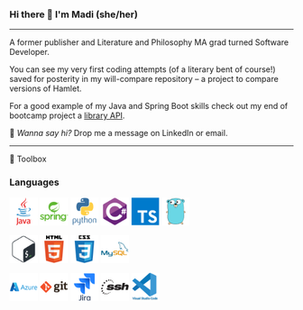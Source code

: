 ### Hi there 👋 I'm Madi (she/her)
---
A former publisher and Literature and Philosophy MA grad turned Software Developer.

You can see my very first coding attempts (of a literary bent of course!) saved for posterity in my will-compare repository – a project to compare versions of Hamlet.

For a good example of my Java and Spring Boot skills check out my end of bootcamp project a [library API](https://github.com/rosemadr/DFESW7_Final_Project).

<!--- 💻 <i>Working at:</i> [Three Square Market](https://www.32go.co.uk/), building and debugging Go, C# and Typescript. 
 * practicing my Java skills (see pinned repos for current work!)
* building my Linux and command line knowledge using the [overthewire games](https://overthewire.org/wargames/)<br>
📚 <i>Currently studying:</i> Java, SOLID principles, JDBC and Spring Boot at QA Academy's DFE Software Development bootcamp.<br> --->
💬 <i>Wanna say hi?</i> Drop me a message on LinkedIn or email.

---

🧰 Toolbox
### Languages
<img src="https://raw.githubusercontent.com/devicons/devicon/2ae2a900d2f041da66e950e4d48052658d850630/icons/java/java-original-wordmark.svg" width="50" height="50" alt="Java logo"> <img src="https://raw.githubusercontent.com/devicons/devicon/2ae2a900d2f041da66e950e4d48052658d850630/icons/spring/spring-original-wordmark.svg" width="50" height="50" alt="Spring logo"> <img src="https://raw.githubusercontent.com/devicons/devicon/2ae2a900d2f041da66e950e4d48052658d850630/icons/python/python-original-wordmark.svg" width="50" height="50" alt="Python logo"> <img src="https://raw.githubusercontent.com/devicons/devicon/master/icons/csharp/csharp-original.svg" width="50" height="50" alt="C# logo"> 
<img src="https://raw.githubusercontent.com/devicons/devicon/master/icons/typescript/typescript-original.svg" width="50" height="50" alt="Typescript logo">
<img src="https://raw.githubusercontent.com/devicons/devicon/master/icons/go/go-original.svg" width="50" height="50" alt="Go logo"> 

<img src="https://raw.githubusercontent.com/devicons/devicon/2ae2a900d2f041da66e950e4d48052658d850630/icons/bash/bash-original.svg" width="50" height="50" alt="Bash logo"> <img src="https://raw.githubusercontent.com/devicons/devicon/2ae2a900d2f041da66e950e4d48052658d850630/icons/html5/html5-original-wordmark.svg" width="50" height="50" alt="HTML5 logo"> <img src="https://raw.githubusercontent.com/devicons/devicon/2ae2a900d2f041da66e950e4d48052658d850630/icons/css3/css3-original-wordmark.svg" width="50" height="50" alt="CSS logo"> <img src="https://raw.githubusercontent.com/devicons/devicon/2ae2a900d2f041da66e950e4d48052658d850630/icons/mysql/mysql-original-wordmark.svg" width="50" height="50" alt="MySQL logo"> 


<img src="https://raw.githubusercontent.com/devicons/devicon/2ae2a900d2f041da66e950e4d48052658d850630/icons/azure/azure-original-wordmark.svg" width="50" height="50" alt="Azure logo"> <img src="https://raw.githubusercontent.com/devicons/devicon/2ae2a900d2f041da66e950e4d48052658d850630/icons/git/git-original-wordmark.svg" width="50" height="50" alt="Git logo"> <img src="https://raw.githubusercontent.com/devicons/devicon/2ae2a900d2f041da66e950e4d48052658d850630/icons/jira/jira-original-wordmark.svg" width="50" height="50" alt="Jira logo"> <img src="https://raw.githubusercontent.com/devicons/devicon/2ae2a900d2f041da66e950e4d48052658d850630/icons/ssh/ssh-original-wordmark.svg" width="50" height="50" alt="SSH logo"> <img src="https://raw.githubusercontent.com/devicons/devicon/2ae2a900d2f041da66e950e4d48052658d850630/icons/vscode/vscode-original-wordmark.svg" width="50" height="50" alt="VSCode logo">
<!--
---

Currently adding to the 🧰 Toolbox<br>


---
-->
